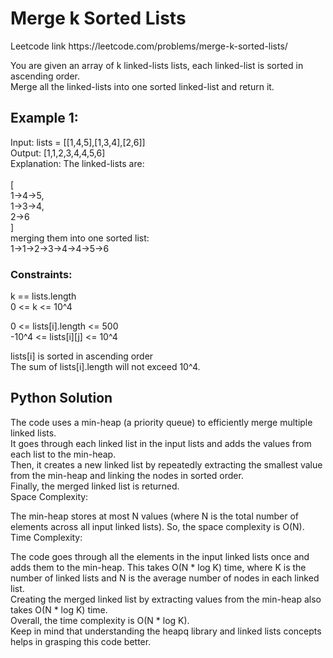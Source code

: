 
<h1>Merge k Sorted Lists</h1>
<p>Leetcode link https://leetcode.com/problems/merge-k-sorted-lists/ </p>
<section>
<p>You are given an array of k linked-lists lists, each linked-list is sorted in ascending order. <br>
Merge all the linked-lists into one sorted linked-list and return it.
</p>
<div>
<h2>Example 1:</h2>
<p>
Input: lists = [[1,4,5],[1,3,4],[2,6]] <br>
Output: [1,1,2,3,4,4,5,6]<br>
Explanation: The linked-lists are:<br>
<br>
[
<br>
  1->4->5,
<br>
  1->3->4,
<br>
  2->6
<br>
]
<br>
merging them into one sorted list:
<br>
1->1->2->3->4->4->5->6
<br>
</div>
<div>
<h3>Constraints:</h3>
<p>
k == lists.length <br>
0 <= k <= 10^4<br>
 
0 <= lists[i].length <= 500 <br>
-10^4 <= lists[i][j] <= 10^4<br>
 
lists[i] is sorted in ascending order<br>
The sum of lists[i].length will not exceed 10^4.<br>
</p>
</div>

</section>

<section> 
<h1> Python Solution</h1>

<p>
The code uses a min-heap (a priority queue) to efficiently merge multiple linked lists. <br>
It goes through each linked list in the input lists and adds the values from each list to the min-heap.<br>
Then, it creates a new linked list by repeatedly extracting the smallest value from the min-heap and linking the nodes in sorted order.<br>
Finally, the merged linked list is returned.<br>
Space Complexity:<br>

The min-heap stores at most N values (where N is the total number of elements across all input linked lists). So, the space complexity is O(N).<br>
Time Complexity:<br>

The code goes through all the elements in the input linked lists once and adds them to the min-heap. This takes O(N * log K) time, where K is the <br>number of linked lists and N is the average number of nodes in each linked list.<br>
Creating the merged linked list by extracting values from the min-heap also takes O(N * log K) time.<br>
Overall, the time complexity is O(N * log K).<br>
Keep in mind that understanding the heapq library and linked lists concepts helps in grasping this code better.<br>






